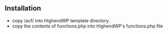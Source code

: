 ## Installation

* copy /acf/ into HighendWP template directory.
* copy the contents of functions.php into HighendWP's functions.php file